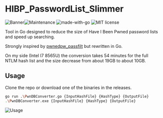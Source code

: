 # HIBP_PasswordList_Slimmer
![Banner](https://zupimages.net/up/20/18/xfr4.png)![Maintenance](https://img.shields.io/badge/Maintained%3F-no-red.svg) ![made-with-go](https://img.shields.io/badge/made%20with-go-blue)  ![MIT license](https://img.shields.io/badge/License-MIT-blue.svg)

Tool in Go designed to reduce the size of Have I Been Pwned password lists and speed up searching.

Strongly inspired by [pwnedpw_passfilt](https://github.com/darrellenns/pwnedpw_passfilt) but rewritten in Go.

On my side (Intel I7 8565U) the conversion takes 54 minutes for the full NTLM hash list and the size decrease from about 19GB to about 10GB.

## Usage
Clone the repo or download one of the binaries in the releases.

```bash
go run .\PwnDBConverter.go {InputHashFile} {HashType} {OutputFile}
.\PwnDBConverter.exe {InputHashFile} {HashType} {OutputFile}
```
![Usage](https://zupimages.net/up/20/18/op6u.png)
